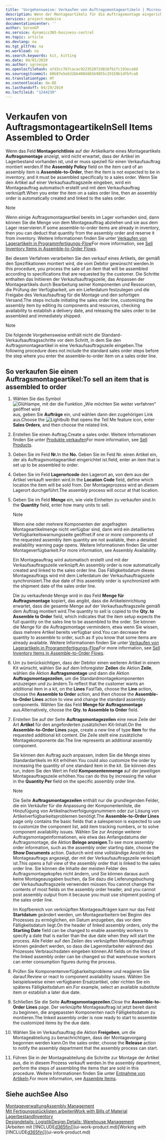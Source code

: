 ```yaml
---
title: 'Vorgehensweise: Verkaufen von Auftragsmontageartikeln | Microsoft Docs'
description: Wenn der Montageartikels für die Auftragsmontage eingerichtet ist, dann nimmt der Standard-Verkaufsauftragsprozess an, dass der Artikel nicht auf Lager ist und für den jeweiligen Verkaufsauftrag speziell montiert werden muss. Wenn Sie den Artikel auf einer Verkaufsauftragszeile eingeben, wird ein Montageauftrag automatisch erstellt und mit dem Verkaufsauftrag verknüpft.
services: project-madeira
documentationcenter: ''
author: SorenGP
ms.service: dynamics365-business-central
ms.topic: article
ms.devlang: na
ms.tgt_pltfrm: na
ms.workload: na
ms.search.keywords: kit, kitting
ms.date: 04/01/2019
ms.author: sgroespe
ms.openlocfilehash: afd3cc767cacac922352072d816fb1fc193eca8d
ms.sourcegitcommit: 60b87e5eb32bb408dd65b9855c29159b1dfbfca8
ms.translationtype: HT
ms.contentlocale: de-DE
ms.lasthandoff: 04/29/2019
ms.locfileid: "1244239"
---
```

# <a name="sell-items-assembled-to-order"></a><span data-ttu-id="43b00-104">Verkaufen von Auftragsmontageartikeln</span><span class="sxs-lookup"><span data-stu-id="43b00-104">Sell Items Assembled to Order</span></span>
<span data-ttu-id="43b00-105">Wenn das Feld **Montagerichtlinie** auf der Artikelkarte eines Montageartikels **Auftragsmontage** anzeigt, wird nicht erwartet, dass der Artikel im Lagerbestand vorhanden ist, und er muss speziell für einen Verkaufsauftrag montiert werden.</span><span class="sxs-lookup"><span data-stu-id="43b00-105">If the **Assembly Policy** field on the item card of an assembly item is **Assemble-to-Order**, then the item is not expected to be in inventory, and it must be assembled specifically to a sales order.</span></span> <span data-ttu-id="43b00-106">Wenn Sie den Artikel auf einer Verkaufsauftragszeile eingeben, wird ein Montageauftrag automatisch erstellt und mit dem Verkaufsauftrag verknüpft.</span><span class="sxs-lookup"><span data-stu-id="43b00-106">When you enter the item on a sales order line, then an assembly order is automatically created and linked to the sales order.</span></span>  

> [!NOTE]  
>  <span data-ttu-id="43b00-107">Wenn einige Auftragsmontageartikel bereits im Lager vorhanden sind, dann können Sie die Menge von dem Montageauftrag abziehen und sie aus dem Lager reservieren.</span><span class="sxs-lookup"><span data-stu-id="43b00-107">If some assemble-to-order items are already in inventory, then you can deduct that quantity from the assembly order and reserve it from inventory.</span></span> <span data-ttu-id="43b00-108">Weitere Informationen finden Sie unter [Verkaufen von Lagerartikeln in Programmfertigungs-Flow](assembly-how-to-sell-assemble-to-order-items-and-inventory-items-together.md)</span><span class="sxs-lookup"><span data-stu-id="43b00-108">For more information, see [Sell Inventory Items in Assemble-to-Order Flows](assembly-how-to-sell-assemble-to-order-items-and-inventory-items-together.md).</span></span>  

<span data-ttu-id="43b00-109">Bei diesem Verfahren verarbeiten Sie den verkauf eines Artikels, der gemäß den Spezifikationen montiert wird, die vom Debitor gewünscht werden.</span><span class="sxs-lookup"><span data-stu-id="43b00-109">In this procedure, you process the sale of an item that will be assembled according to specifications that are requested by the customer.</span></span> <span data-ttu-id="43b00-110">Die Schritte enthalten das Initiieren der Verkaufsauftragszeile, das Anpassen der Montageartikels durch Bearbeitung seiner Komponenten und Ressourcen, die Prüfung der Verfügbarkeit, um ein Lieferdatum festzulegen und die Freigabe des Verkaufsauftrag für die Montage und den sofortigen Versand.</span><span class="sxs-lookup"><span data-stu-id="43b00-110">The steps include initiating the sales order line, customizing the assembly item by editing its components and resources, checking availability to establish a delivery date, and releasing the sales order to be assembled and immediately shipped.</span></span>  

> [!NOTE]  
>  <span data-ttu-id="43b00-111">Die folgende Vorgehensweise enthält nicht die Standard-Verkaufsauftragsschritte vor dem Schritt, in dem Sie den Auftragsmontageartikel in eine Verkaufsauftragszeile eingeben.</span><span class="sxs-lookup"><span data-stu-id="43b00-111">The following procedure does not include the standard sales order steps before the step where you enter the assemble-to-order item on a sales order line.</span></span>  

## <a name="to-sell-an-item-that-is-assembled-to-order"></a><span data-ttu-id="43b00-112">So verkaufen Sie einen Auftragsmontageartikel:</span><span class="sxs-lookup"><span data-stu-id="43b00-112">To sell an item that is assembled to order</span></span>  
1.  <span data-ttu-id="43b00-113">Wählen Sie das Symbol ![Glühlampe, mit der die Funktion „Wie möchten Sie weiter verfahren“ geöffnet wird](media/ui-search/search_small.png "Wie möchten Sie weiter verfahren?") aus, geben Sie **Aufträge** ein, und wählen dann den zugehörigen Link aus.</span><span class="sxs-lookup"><span data-stu-id="43b00-113">Choose the ![Lightbulb that opens the Tell Me feature](media/ui-search/search_small.png "Tell me what you want to do") icon, enter **Sales Orders**, and then choose the related link.</span></span>  
2.  <span data-ttu-id="43b00-114">Erstellen Sie einen Auftrag.</span><span class="sxs-lookup"><span data-stu-id="43b00-114">Create a sales order.</span></span> <span data-ttu-id="43b00-115">Weitere Informationen finden Sie unter [Produkte verkaufen](sales-how-sell-products.md)</span><span class="sxs-lookup"><span data-stu-id="43b00-115">For more information, see [Sell Products](sales-how-sell-products.md).</span></span>  
3.  <span data-ttu-id="43b00-116">Geben Sie im Feld **Nr.**</span><span class="sxs-lookup"><span data-stu-id="43b00-116">In the **No.**</span></span> <span data-ttu-id="43b00-117">Geben Sie im Feld Nr. einen Artikel ein, der als Auftragsmontageartikel eingerichtet ist.</span><span class="sxs-lookup"><span data-stu-id="43b00-117">field, enter an item that is set up to be assembled to order.</span></span>  
4.  <span data-ttu-id="43b00-118">Geben Sie im Feld **Lagerortcode** den Lagerort an, von dem aus der Artikel verkauft werden wird.</span><span class="sxs-lookup"><span data-stu-id="43b00-118">In the **Location Code** field, define which location the item will be sold from.</span></span> <span data-ttu-id="43b00-119">Der Montageprozess wird an diesem Lagerort durchgeführt.</span><span class="sxs-lookup"><span data-stu-id="43b00-119">The assembly process will occur at that location.</span></span>  
5.  <span data-ttu-id="43b00-120">Geben Sie im Feld **Menge** ein, wie viele Einheiten zu verkaufen sind.</span><span class="sxs-lookup"><span data-stu-id="43b00-120">In the **Quantity** field, enter how many units to sell.</span></span>  

    > [!NOTE]  
    >  <span data-ttu-id="43b00-121">Wenn eine oder mehrere Komponenten der angefragten Montageartikelmenge nicht verfügbar sind, dann wird ein detailliertes Verfügbarkeitswarnungsseite geöffnet.</span><span class="sxs-lookup"><span data-stu-id="43b00-121">If one or more components of the requested assembly item quantity are not available, then a detailed availability warning page opens.</span></span> <span data-ttu-id="43b00-122">Weitere Informationen finden Sie unter Montageverfügbarkeit.</span><span class="sxs-lookup"><span data-stu-id="43b00-122">For more information, see Assembly Availability.</span></span>  

    <span data-ttu-id="43b00-123">Ein Montageauftrag wird automatisch erstellt und mit der Verkaufsauftragszeile verknüpft.</span><span class="sxs-lookup"><span data-stu-id="43b00-123">An assembly order is now automatically created and linked to the sales order line.</span></span> <span data-ttu-id="43b00-124">Das Fälligkeitsdatum dieses Montageauftrags wird mit dem Lieferdatum der Verkaufsauftragszeile synchronisiert.</span><span class="sxs-lookup"><span data-stu-id="43b00-124">The due date of this assembly order is synchronized with the shipment date of the sales order line.</span></span>  

    <span data-ttu-id="43b00-125">Die zu verkaufende Menge wird in das Feld **Menge für Auftragsmontage** kopiert, das angibt, dass die Artikeleinrichtung erwartet, dass die gesamte Menge auf der Verkaufsauftragszeile gemäß dem Auftrag montiert wird.</span><span class="sxs-lookup"><span data-stu-id="43b00-125">The quantity to sell is copied to the **Qty. to Assemble to Order** field, which indicates that the item setup expects the full quantity on the sales line to be assembled to the order.</span></span> <span data-ttu-id="43b00-126">Sie können die Menge für die Auftragsmontage vermindern, etwa wenn Sie wissen, dass mehrere Artikel bereits verfügbar sind.</span><span class="sxs-lookup"><span data-stu-id="43b00-126">You can decrease the quantity to assemble to order, such as if you know that some items are already available.</span></span> <span data-ttu-id="43b00-127">Weitere Informationen finden Sie unter [Verkaufen von Lagerartikeln in Programmfertigungs-Flow](assembly-how-to-sell-inventory-items-in-assemble-to-order-flows.md)</span><span class="sxs-lookup"><span data-stu-id="43b00-127">For more information, see [Sell Inventory Items in Assemble-to-Order Flows](assembly-how-to-sell-inventory-items-in-assemble-to-order-flows.md).</span></span>  

6.  <span data-ttu-id="43b00-128">Um zu berücksichtigen, dass der Debitor einen weiteren Artikel in einem Kit wünscht, wählen Sie auf dem Inforegister **Zeilen** die Aktion **Zeile**, wählen die Aktion **Auftragsmontage** und dann die Aktion **Auftragsmontagezeilen**, um die Standardmontagekomponenten anzuzeigen und zu ändern.</span><span class="sxs-lookup"><span data-stu-id="43b00-128">To reflect that the customer wants an additional item in a kit, on the **Lines** FastTab, choose the **Line** action, choose the **Assemble to Order** action, and then choose the **Assemble-to-Order Lines** action to view and change the standard assembly components.</span></span> <span data-ttu-id="43b00-129">Wählen Sie das Feld **Menge für Auftragsmontage** aus.</span><span class="sxs-lookup"><span data-stu-id="43b00-129">Alternatively, choose the **Qty. to Assemble to Order** field.</span></span>  
7.  <span data-ttu-id="43b00-130">Erstellen Sie auf der Seite **Auftragsmontagezeilen** eine neue Zeile der Art **Artikel** für den angeforderten zusätzlichen Kit-Inhalt.</span><span class="sxs-lookup"><span data-stu-id="43b00-130">On the **Assemble-to-Order Lines** page, create a new line of type **Item** for the requested additional kit content.</span></span> <span data-ttu-id="43b00-131">Die Zeile stellt eine zusätzliche Montagekomponente dar.</span><span class="sxs-lookup"><span data-stu-id="43b00-131">The line represents an additional assembly component.</span></span>  

    <span data-ttu-id="43b00-132">Sie können den Auftrag auch anpassen, indem Sie die Menge eines Standardartikels im Kit erhöhen.</span><span class="sxs-lookup"><span data-stu-id="43b00-132">You could also customize the order by increasing the quantity of one standard item in the kit.</span></span> <span data-ttu-id="43b00-133">Sie können dies tun, indem Sie den Wert im Feld **Komponentenmenge** auf der jeweiligen Montageauftragszeile erhöhen.</span><span class="sxs-lookup"><span data-stu-id="43b00-133">You can do this by increasing the value in the **Quantity Per** field on the specific assembly order line.</span></span>  

    > [!NOTE]  
    >  <span data-ttu-id="43b00-134">Die Seite **Auftragsmontagezeilen** enthält nur die grundlegenden Felder, die ein Verkäufer für die Anpassung der Komponentenliste, die Hinzufügung von Artikelnachverfolgungsnummern oder zur Lösung von Artikelverfügbarkeitsproblemen benötigt.</span><span class="sxs-lookup"><span data-stu-id="43b00-134">The **Assemble-to-Order Lines** page only contains the basic fields that a salesperson is expected to use to customize the component list, add item tracking numbers, or to solve component availability issues.</span></span> <span data-ttu-id="43b00-135">Wählen Sie zur Anzeige weiterer Auftragsmontageinformationen, wie etwa das Anfangsdatums der Auftragsmontage, die Aktion **Belege anzeigen**.</span><span class="sxs-lookup"><span data-stu-id="43b00-135">To see more assembly order information, such as the assembly order starting date, choose the **Show Documents** action.</span></span> <span data-ttu-id="43b00-136">Dadurch wird eine vollständige Ansicht des Montageauftrags angezeigt, der mit der Verkaufsauftragszeile verknüpft ist.</span><span class="sxs-lookup"><span data-stu-id="43b00-136">This opens a full view of the assembly order that is linked to the sales order line.</span></span> <span data-ttu-id="43b00-137">Sie können die Inhalte der meisten Felder des Auftragsmontagekopfes nicht ändern, und Sie können daraus auch keine Montageausgaben buchen, da Sie dazu die Lieferungsbuchung der Verkaufsauftragszeile verwenden müssen.</span><span class="sxs-lookup"><span data-stu-id="43b00-137">You cannot change the contents of most fields on the assembly order header, and you cannot post assembly output from it because you must use shipment posting of the sales order line.</span></span>  
    >   
    >  <span data-ttu-id="43b00-138">Im Kopfbereich von verknüpften Montageaufträgen kann nur das Feld **Startdatum** geändert werden, um Montagearbeitern bei Beginn des Prozesses zu ermöglichen, ein Datum anzugeben, das vor dem Fälligkeitsdatum liegt.</span><span class="sxs-lookup"><span data-stu-id="43b00-138">On the header of linked assembly orders, only the **Starting Date** field can be changed to enable assembly workers to specify a date that is earlier than the due date when they will start the process.</span></span> <span data-ttu-id="43b00-139">Alle Felder auf den Zeilen des verknüpften Montageauftrags können geändert werden, so dass die Lagermitarbeiter während des Prozesses Verbrauchsdaten eingeben können.</span><span class="sxs-lookup"><span data-stu-id="43b00-139">All fields on the lines of the linked assembly order can be changed so that warehouse workers can enter consumption figures during the process.</span></span>  

8.  <span data-ttu-id="43b00-140">Prüfen Sie Komponentenverfügbarkeitsprobleme und reagieren Sie darauf.</span><span class="sxs-lookup"><span data-stu-id="43b00-140">Review or react to component availability issues.</span></span> <span data-ttu-id="43b00-141">Wählen Sie beispielsweise einen verfügbaren Ersatzartikel, oder richten Sie ein späteres Fälligkeitsdatum ein.</span><span class="sxs-lookup"><span data-stu-id="43b00-141">For example, select an available substitute item or establish a later due date.</span></span>  
9. <span data-ttu-id="43b00-142">Schließen Sie die Seite **Auftragsmontagezeilen**.</span><span class="sxs-lookup"><span data-stu-id="43b00-142">Close the **Assemble-to-Order Lines** page.</span></span> <span data-ttu-id="43b00-143">Der verknüpfte Montageauftrag ist jetzt bereit damit zu beginnen, die angepassten Komponenten nach Fälligkeitsdatum zu montieren.</span><span class="sxs-lookup"><span data-stu-id="43b00-143">The linked assembly order is now ready to start to assemble the customized items by the due date.</span></span>  
10. <span data-ttu-id="43b00-144">Wählen Sie im Verkaufsauftrag die Aktion **Freigeben**, um die Montageabteilung zu benachrichtigen, dass der Montagevorgang begonnen werden kann.</span><span class="sxs-lookup"><span data-stu-id="43b00-144">On the sales order, choose the **Release** action to notify the assembly department that the assembly process can start.</span></span>  
11. <span data-ttu-id="43b00-145">Führen Sie in der Montageabteilung die Schritte zur Montage der Artikel aus, die in diesem Prozess verkauft werden.</span><span class="sxs-lookup"><span data-stu-id="43b00-145">In the assembly department, perform the steps of assembling the items that are sold in this procedure.</span></span> <span data-ttu-id="43b00-146">Weitere Informationen finden Sie unter [Entnahme von Artikeln](assembly-how-to-assemble-items.md).</span><span class="sxs-lookup"><span data-stu-id="43b00-146">For more information, see [Assemble Items](assembly-how-to-assemble-items.md).</span></span>  

## <a name="see-also"></a><span data-ttu-id="43b00-147">Siehe auch</span><span class="sxs-lookup"><span data-stu-id="43b00-147">See Also</span></span>  
[<span data-ttu-id="43b00-148">Montageverwaltung</span><span class="sxs-lookup"><span data-stu-id="43b00-148">Assembly Management</span></span>](assembly-assemble-items.md)  
[<span data-ttu-id="43b00-149">Mit Fertigungsstücklisten arbeiten</span><span class="sxs-lookup"><span data-stu-id="43b00-149">Work with Bills of Material</span></span>](inventory-how-work-BOMs.md)  
[<span data-ttu-id="43b00-150">Lagerbestand</span><span class="sxs-lookup"><span data-stu-id="43b00-150">Inventory</span></span>](inventory-manage-inventory.md)  
[<span data-ttu-id="43b00-151">Designdetails: Logistik</span><span class="sxs-lookup"><span data-stu-id="43b00-151">Design Details: Warehouse Management</span></span>](design-details-warehouse-management.md)  
<span data-ttu-id="43b00-152">[Arbeiten mit [!INCLUDE[d365fin](includes/d365fin_md.md)]](ui-work-product.md)</span><span class="sxs-lookup"><span data-stu-id="43b00-152">[Working with [!INCLUDE[d365fin](includes/d365fin_md.md)]](ui-work-product.md)</span></span>
